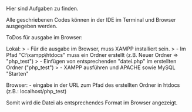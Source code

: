 Hier sind Aufgaben zu finden.

Alle geschriebenen Codes können in der IDE im Terminal und Browser ausgegeben werden.

ToDos für ausgabe im Browser:

  Lokal:
    > - Für die ausgabe im Browser, muss XAMPP installiert sein.
    > - Im Pfad "C:\xampp\htdocs\" muss ein Ordner erstellt (z.B. Neuer Ordner => "php_test")
    > - Einfügen von entsprechenden "datei.php" im erstellten Ordner ("php_test")
    > - XAMPP ausführen und APACHE sowie MySQL "Starten"

  Browser:
    - eingabe in der URL zum Pfad des erstellten Ordner in htdocs (z.B.:  localhost/php_test)

Somit wird die Datei als entsprechendes Format im Browser angezeigt.
